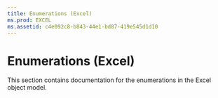```yaml
---
title: Enumerations (Excel)
ms.prod: EXCEL
ms.assetid: c4e092c8-b843-44e1-bd87-419e545d1d10
---
```



# Enumerations (Excel)
This section contains documentation for the enumerations in the Excel object model.

